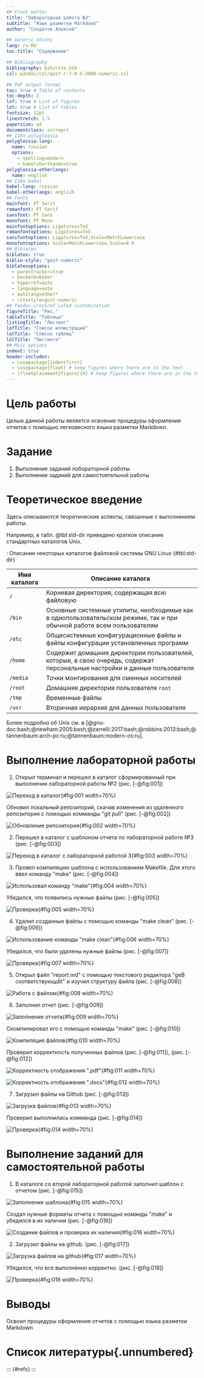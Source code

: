 ```yaml
---
## Front matter
title: "Лабораторная работа №3"
subtitle: "Язык разметки Markdown"
author: "Солдатов Алексей"

## Generic otions
lang: ru-RU
toc-title: "Содержание"

## Bibliography
bibliography: bib/cite.bib
csl: pandoc/csl/gost-r-7-0-5-2008-numeric.csl

## Pdf output format
toc: true # Table of contents
toc-depth: 2
lof: true # List of figures
lot: true # List of tables
fontsize: 12pt
linestretch: 1.5
papersize: a4
documentclass: scrreprt
## I18n polyglossia
polyglossia-lang:
  name: russian
  options:
	- spelling=modern
	- babelshorthands=true
polyglossia-otherlangs:
  name: english
## I18n babel
babel-lang: russian
babel-otherlangs: english
## Fonts
mainfont: PT Serif
romanfont: PT Serif
sansfont: PT Sans
monofont: PT Mono
mainfontoptions: Ligatures=TeX
romanfontoptions: Ligatures=TeX
sansfontoptions: Ligatures=TeX,Scale=MatchLowercase
monofontoptions: Scale=MatchLowercase,Scale=0.9
## Biblatex
biblatex: true
biblio-style: "gost-numeric"
biblatexoptions:
  - parentracker=true
  - backend=biber
  - hyperref=auto
  - language=auto
  - autolang=other*
  - citestyle=gost-numeric
## Pandoc-crossref LaTeX customization
figureTitle: "Рис."
tableTitle: "Таблица"
listingTitle: "Листинг"
lofTitle: "Список иллюстраций"
lotTitle: "Список таблиц"
lolTitle: "Листинги"
## Misc options
indent: true
header-includes:
  - \usepackage{indentfirst}
  - \usepackage{float} # keep figures where there are in the text
  - \floatplacement{figure}{H} # keep figures where there are in the text
---
```


# Цель работы

Целью данной работы является освоение процедуры оформления отчетов с помощью легковесного
языка разметки Markdown.

# Задание

1. Выполнение заданий лобораторной работы
2. Выполнение заданий для самостоятельной работы

# Теоретическое введение

Здесь описываются теоретические аспекты, связанные с выполнением работы.

Например, в табл. @tbl:std-dir приведено краткое описание стандартных каталогов Unix.

: Описание некоторых каталогов файловой системы GNU Linux {#tbl:std-dir}

| Имя каталога | Описание каталога                                                                                                          |
|--------------|----------------------------------------------------------------------------------------------------------------------------|
| `/`          | Корневая директория, содержащая всю файловую                                                                               |
| `/bin `      | Основные системные утилиты, необходимые как в однопользовательском режиме, так и при обычной работе всем пользователям     |
| `/etc`       | Общесистемные конфигурационные файлы и файлы конфигурации установленных программ                                           |
| `/home`      | Содержит домашние директории пользователей, которые, в свою очередь, содержат персональные настройки и данные пользователя |
| `/media`     | Точки монтирования для сменных носителей                                                                                   |
| `/root`      | Домашняя директория пользователя  `root`                                                                                   |
| `/tmp`       | Временные файлы                                                                                                            |
| `/usr`       | Вторичная иерархия для данных пользователя                                                                                 |

Более подробно об Unix см. в [@gnu-doc:bash;@newham:2005:bash;@zarrelli:2017:bash;@robbins:2013:bash;@tannenbaum:arch-pc:ru;@tannenbaum:modern-os:ru].

# Выполнение лабораторной работы

1. Открыл терминал и перешел в каталог сформированный при выполнении лабораторной работы №2 (рис. [-@fig:001])

![Переход в каталог](image/1.png){#fig:001 width=70%}

Обновил локальный репозиторий, скачав изменения из удаленного репозитория с помощью комманды "git pull" (рис. [-@fig:002])

![Обновление репозитория](image/2.png){#fig:002 width=70%}

2. Перешел в каталог с шаблоном отчета по лабораторной работе №3 (рис. [-@fig:003])

![Переход в каталог с лабораторной работой 3](image/3.png){#fig:003 width=70%}

3. Провел компиляцию шаблона с использованием Makefile. Для этого ввел команду "make" (рис. [-@fig:004])

![Использовал команду "make"](image/4.png){#fig:004 width=70%}

Убедился, что появились нужные файлы (рис. [-@fig:005])

![Проверка](image/5.png){#fig:005 width=70%}

4. Удалил созданные файлы с помощью команды "make clean" (рис. [-@fig:006])

![Использование команды "make clean"](image/6.png){#fig:006 width=70%}

Убедился, что были удалены нужные файлы (рис. [-@fig:007])

![Проверка](image/7.png){#fig:007 width=70%}

5. Открыл файл "report.md" с помощью текстового редактора "geВ соответствующdit" и изучил структуру файла (рис. [-@fig:008])

![Работа с файлом](image/8.png){#fig:008 width=70%}

6. Заполнил отчет (рис. [-@fig:009])

![Заполнение отчета](image/9.png){#fig:009 width=70%}

Скомпилировал его с помощью команды "make" (рис. [-@fig:010])

![Компиляция файлов](image/10.png){#fig:010 width=70%}

Проверил корректность полученных файлов (рис. [-@fig:011]), (рис. [-@fig:012])

![Корректность отображения ".pdf"](image/11.png){#fig:011 width=70%}

![Корректность отображения ".docx"](image/12.png){#fig:012 width=70%}

7. Загрузил файлы на Github (рис. [-@fig:013])

![Загрузка файлов ](image/13.png){#fig:013 width=70%}

Проверил выполнилась комманда (рис. [-@fig:014])

![Проверка](image/14.png){#fig:014 width=70%}

# Выполнение заданий для самостоятельной работы

1. В каталоге со второй лабораторной работой заполнил шаблон с отчетом (рис. [-@fig:015])

![Заполнение шаблона](image/15.png){#fig:015 width=70%}

Создал нужные форматы отчета с помощью команды "make" и убедился в их наличии (рис. [-@fig:016])

![Создание файлов и проверка их наличия](image/16.png){#fig:016 width=70%}

2. Загрузил файлы на github. (рис. [-@fig:017])

![Загрузка файлов на github](image/17.png){#fig:017 width=70%}

Убедился, что все выполненно корректно. (рис. [-@fig:018])

![Проверка](image/18.png){#fig:018 width=70%}

# Выводы

Освоил процедуры оформления отчетов с помощью языка разметки Markdown

# Список литературы{.unnumbered}

::: {#refs}
:::
